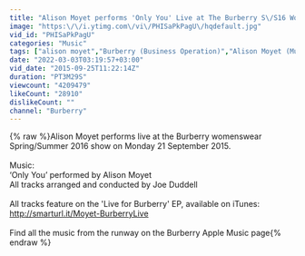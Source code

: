 ```yaml
---
title: "Alison Moyet performs 'Only You' Live at The Burberry S\/S16 Womenswear Show"
image: "https:\/\/i.ytimg.com\/vi\/PHISaPkPagU\/hqdefault.jpg"
vid_id: "PHISaPkPagU"
categories: "Music"
tags: ["alison moyet","Burberry (Business Operation)","Alison Moyet (Musical Artist)"]
date: "2022-03-03T03:19:57+03:00"
vid_date: "2015-09-25T11:22:14Z"
duration: "PT3M29S"
viewcount: "4209479"
likeCount: "28910"
dislikeCount: ""
channel: "Burberry"
---
```

{% raw %}Alison Moyet performs live at the Burberry womenswear Spring/Summer 2016 show on Monday 21 September 2015.<br /><br />Music:<br />‘Only You’ performed by Alison Moyet<br />All tracks arranged and conducted by Joe Duddell<br /><br />All tracks feature on the 'Live for Burberry' EP, available on iTunes: <a rel="nofollow" target="blank" href="http://smarturl.it/Moyet-BurberryLive">http://smarturl.it/Moyet-BurberryLive</a><br /><br />Find all the music from the runway on the Burberry Apple Music page{% endraw %}
